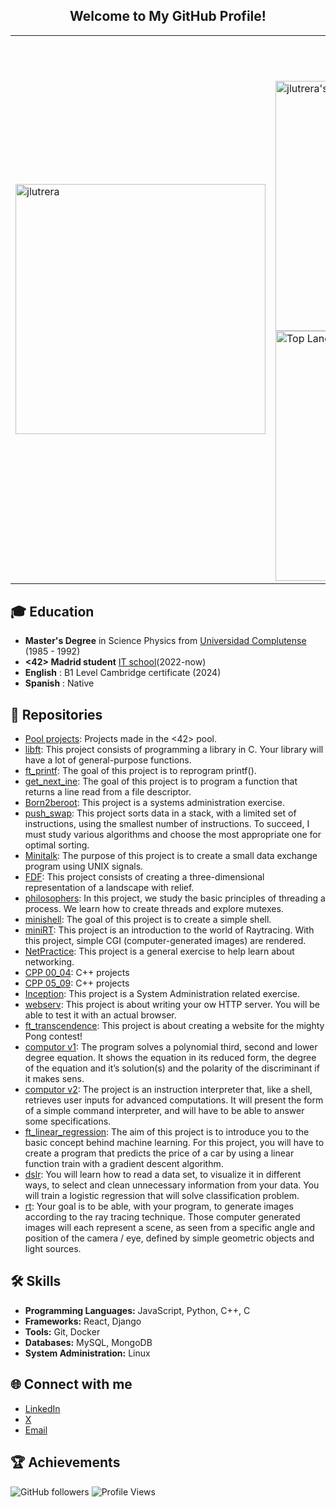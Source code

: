 <h2 align="center">Welcome to My GitHub Profile!</h2>
<!--
**jlutrera/jlutrera** is a ✨ _special_ ✨ repository because its `README.md` (this file) appears on your GitHub profile.
Here are some ideas to get you started:
- 🔭 I’m currently working on ...
- 🌱 I’m currently learning ...
- 👯 I’m looking to collaborate on ...
- 🤔 I’m looking for help with ...
- 💬 Ask me about ...
- 📫 How to reach me: ...
- 😄 Pronouns: ...
- ⚡ Fun fact: ...
-->
<table>
  <tr>
    <td><img src="https://github.com/user-attachments/assets/3a22e461-890b-4a32-9769-bd7f9e551355" alt="jlutrera" width="400"/></td>
    <td>
      <h4 align="center">📈 Metrics</h4>
      <img src="https://github-readme-stats.vercel.app/api?username=jlutrera&show_icons=true&theme=radical" alt="jlutrera's GitHub stats" width="400"/>
      <br>
      <a href="https://github.com/anuraghazra/github-readme-stats">
        <img src="https://github-readme-stats.vercel.app/api/top-langs/?username=jlutrera&layout=compact&theme=radical" alt="Top Languages" width="400"/>
      </a>
    </td>
  </tr>
</table>

## 🎓 Education
- **Master's Degree** in Science Physics from [Universidad Complutense](https://www.ucm.es/) (1985 - 1992)
- **<42> Madrid student** [IT school](https://www.42madrid.com/)(2022-now)
- **English** : B1 Level Cambridge certificate (2024)
- **Spanish** : Native 

## 🚀 Repositories
- [Pool projects](https://github.com/jlutrera/42Madrid-Pool): Projects made in the <42> pool.
- [libft](https://github.com/jlutrera/libft): This project consists of programming a library in C. Your library will have a lot of general-purpose functions.
- [ft_printf](https://github.com/jlutrera/ft_printf): The goal of this project is to reprogram printf().
- [get_next_ine](https://github.com/jlutrera/get_next_line): The goal of this project is to program a function that returns a line read from a file descriptor.
- [Born2beroot](https://github.com/jlutrera/Born2beroot): This project is a systems administration exercise.
- [push_swap](https://github.com/jlutrera/push_swap): This project sorts data in a stack, with a limited set of instructions, using the smallest number of instructions. To succeed, I must study various algorithms and choose the most appropriate one for optimal sorting.
- [Minitalk](https://github.com/jlutrera/minitalk): The purpose of this project is to create a small data exchange program using UNIX signals.
- [FDF](https://github.com/jlutrera/FdF): This project consists of creating a three-dimensional representation of a landscape with relief.
- [philosophers](https://github.com/jlutrera/philosophers): In this project, we study the basic principles of threading a process. We learn how to create threads and explore mutexes.
- [minishell](https://github.com/jlutrera/minishell): The goal of this project is to create a simple shell.
- [miniRT](https://github.com/jlutrera/miniRT): This project is an introduction to the world of Raytracing. With this project, simple CGI (computer-generated images) are rendered.
- [NetPractice](https://github.com/jlutrera/NetPractice): This project is a general exercise to help learn about networking.
- [CPP 00_04](https://github.com/jlutrera/CPP_00_04): C++ projects
- [CPP 05_09](https://github.com/jlutrera/CPP_05_09): C++ projects
- [Inception](https://github.com/jlutrera/Inception): This project is a System Administration related exercise.
- [webserv](https://github.com/jlutrera/webserv): This project is about writing your ow HTTP server. You will be able to test it with an actual browser.
- [ft_transcendence](https://github.com/jlutrera/ft_transcendence): This project is about creating a website for the mighty Pong contest!
- [computor v1](https://github.com/jlutrera/computorv1): The program solves a polynomial third, second and lower degree equation. It shows the equation in its reduced form, the degree of the equation and it’s solution(s) and the polarity of the discriminant if it makes sens.
- [computor v2](https://github.com/jlutrera/computorv2): The project is an instruction interpreter that, like a shell, retrieves user inputs for advanced computations. It will present the form of a simple command interpreter, and will have to be able to answer some specifications.
- [ft_linear_regression](https://github.com/jlutrera/ft_linear_regression): The aim of this project is to introduce you to the basic concept behind machine learning. For this project, you will have to create a program that predicts the price of a car by using a linear function train with a gradient descent algorithm.
- [dslr](https://github.com/jlutrera/dslr): You will learn how to read a data set, to visualize it in different ways, to select and clean unnecessary information from your data. You will train a logistic regression that will solve classification problem.
- [rt](https://github.com/jlutrera/rt): Your goal is to be able, with your program, to generate images according to the ray tracing technique.  Those computer generated images will each represent a scene, as seen from a specific angle and position of the camera / eye, defined by simple geometric objects and light
sources.
## 🛠 Skills
- **Programming Languages:** JavaScript, Python, C++, C
- **Frameworks:** React, Django
- **Tools:** Git, Docker
- **Databases:** MySQL, MongoDB
- **System Administration:** Linux
<!--
## 📜 Certifications
- **Comming soon** - [Link to certification](https://certification-link.com)
-->
## 🌐 Connect with me
- [LinkedIn](https://linkedin.com/in/josé-luis-utrera-canalejo-5860a9297)
- [ X ](https://twitter.com/jlutrera67)
- [Email](mailto:informaticajlu@gmail.com)

## 🏆 Achievements
![GitHub followers](https://img.shields.io/github/followers/jlutrera?style=social)
![Profile Views](https://komarev.com/ghpvc/?username=jlutrera)
